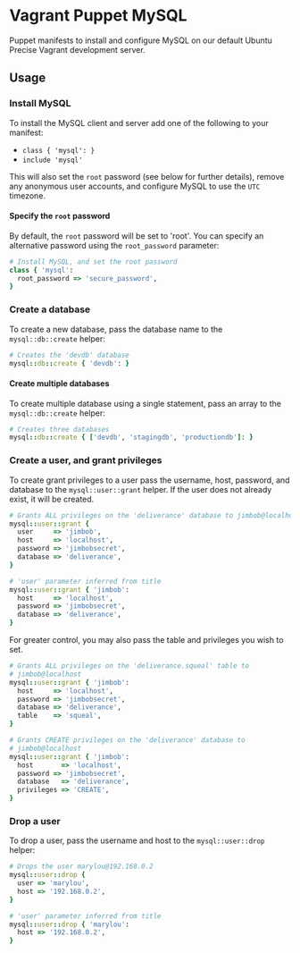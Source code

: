 # Vagrant Puppet MySQL
Puppet manifests to install and configure MySQL on our default Ubuntu Precise Vagrant development server.

## Usage
### Install MySQL
To install the MySQL client and server add one of the following to your manifest:

- `class { 'mysql': }`
- `include 'mysql'`

This will also set the `root` password (see below for further details), remove any anonymous user accounts, and configure MySQL to use the `UTC` timezone.

#### Specify the `root` password
By default, the `root` password will be set to 'root'. You can specify an alternative password using the `root_password` parameter:

~~~~~ruby
# Install MySQL, and set the root password
class { 'mysql':
  root_password => 'secure_password',
}
~~~~~

### Create a database
To create a new database, pass the database name to the `mysql::db::create` helper:

~~~~~ruby
# Creates the 'devdb' database
mysql::db::create { 'devdb': }
~~~~~

#### Create multiple databases
To create multiple database using a single statement, pass an array to the `mysql::db::create` helper:

~~~~~ruby
# Creates three databases
mysql::db::create { ['devdb', 'stagingdb', 'productiondb']: }
~~~~~

### Create a user, and grant privileges
To create grant privileges to a user pass the username, host, password, and database to the `mysql::user::grant` helper. If the user does not already exist, it will be created.

~~~~~ruby
# Grants ALL privileges on the 'deliverance' database to jimbob@localhost
mysql::user::grant {
  user     => 'jimbob',
  host     => 'localhost',
  password => 'jimbobsecret',
  database => 'deliverance',
}

# 'user' parameter inferred from title
mysql::user::grant { 'jimbob':
  host     => 'localhost',
  password => 'jimbobsecret',
  database => 'deliverance',
}
~~~~~

For greater control, you may also pass the table and privileges you wish to set.

~~~~~ruby
# Grants ALL privileges on the 'deliverance.squeal' table to
# jimbob@localhost
mysql::user::grant { 'jimbob':
  host     => 'localhost',
  password => 'jimbobsecret',
  database => 'deliverance',
  table    => 'squeal',
}

# Grants CREATE privileges on the 'deliverance' database to
# jimbob@localhost
mysql::user::grant { 'jimbob':
  host       => 'localhost',
  password => 'jimbobsecret',
  database   => 'deliverance',
  privileges => 'CREATE',
}
~~~~~

### Drop a user
To drop a user, pass the username and host to the `mysql::user::drop` helper:

~~~~~ruby
# Drops the user marylou@192.168.0.2
mysql::user::drop {
  user => 'marylou',
  host => '192.168.0.2',
}

# 'user' parameter inferred from title
mysql::user::drop { 'marylou':
  host => '192.168.0.2',
}
~~~~~
